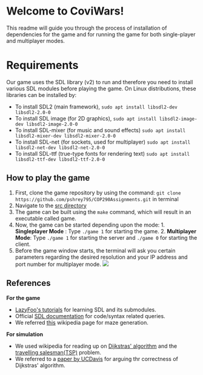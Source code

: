 # Welcome to CoviWars!
This readme will guide you through the process of installation of dependencies for the game and for running the game for both single-player and multiplayer modes.


# **Requirements**
Our game uses the SDL library (v2) to run and therefore you need to install various SDL modules before playing the game. On Linux distributions, these libraries can be installed by:

 - To install SDL2 (main framework),
	 `sudo apt install libsdl2-dev libsdl2-2.0-0`
- To install SDL image (for 2D graphics),
	`sudo apt install libsdl2-image-dev libsdl2-image-2.0-0`
- To install SDL-mixer (for music and sound effects)
	`sudo apt install libsdl2-mixer-dev libsdl2-mixer-2.0-0`
- To install SDL-net (for sockets, used for multiplayer)
	`sudo apt install libsdl2-net-dev libsdl2-net-2.0-0`
- To install SDL-ttf (true-type fonts for rendering text)
	`sudo apt install libsdl2-ttf-dev libsdl2-ttf-2.0-0`
	
## **How to play the game**
	
 1. First, clone the game repository by using the command:
 `git clone https://github.com/pshrey795/COP290Assignments.git` in terminal
 2. Navigate to the [src directory](https://github.com/pshrey795/COP290Assignments/tree/Shrey_Task2/Task2/src)
 3. The game can be built using the `make` command, which will result in an executable called game.
 4. Now, the game can be started depending upon the mode:
			1. **Singleplayer Mode** : Type `./game 1` for starting the game.
			2. **Multiplayer Mode**: Type `./game 1` for starting the server and `./game 0` for starting the client.
5. Before the game window starts, the terminal will ask you certain parameters regarding the desired resolution and your IP address and port number for multiplayer mode.
![](https://github.com/pshrey795/COP290Assignments/blob/Shrey_Task2/Task2/assets/screen/image.png)
 

## **References**

**For the game**
	
 -  [LazyFoo's tutorials](https://lazyfoo.net/tutorials/SDL/) for learning SDL and its submodules. 
 -  Official [SDL documentation](https://wiki.libsdl.org/) for code/syntax related queries.
 -  We referred [this](https://en.wikipedia.org/wiki/Maze_generation_algorithm) wikipedia page for maze generation.

**For simulation**

 - We used wikipedia for reading up on [Dijkstras' algorithm](https://en.wikipedia.org/wiki/Dijkstra%27s_algorithm) and the [travelling salesman(TSP)](https://en.wikipedia.org/wiki/Travelling_salesman_problem) problem.
 - We referred to a [paper by UCDavis](https://web.cs.ucdavis.edu/~amenta/w10/dijkstra.pdf) for arguing thr correctness of Dijkstras' algorithm.

